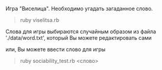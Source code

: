Игра "Виселица". Необходимо угадать загаданное слово. 
> ruby viselitsa.rb 

Слова для игры выбираются случайным образом из файла './data/word.txt', который Вы можете редактировать сами

или, Вы можете ввести слово для игры    
> ruby sociability_test.rb <слово>
